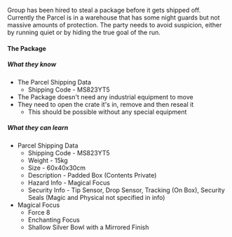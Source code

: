 Group has been hired to steal a package before it gets shipped off. Currently the Parcel is in a warehouse that has some night guards but not massive amounts of protection. The party needs to avoid suspicion, either by running quiet or by hiding the true goal of the run.

#### The Package
##### What they know
- The Parcel Shipping Data
	- Shipping Code - MS823YT5
- The Package doesn't need any industrial equipment to move
- They need to open the crate it's in, remove and then reseal it
	- This should be possible without any special equipment
##### What they can learn
- Parcel Shipping Data
	- Shipping Code - MS823YT5
	- Weight - 15kg
	- Size - 60x40x30cm
	- Description - Padded Box (Contents Private)
	- Hazard Info - Magical Focus
	- Security Info - Tip Sensor, Drop Sensor, Tracking (On Box), Security Seals (Magic and Physical not specified in info)
- Magical Focus 
	- Force 8
	- Enchanting Focus
	- Shallow Silver Bowl with a Mirrored Finish